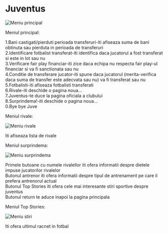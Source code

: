 # Juventus
![Meniu principal](https://user-images.githubusercontent.com/115071059/199197861-f1a0cf35-db5a-4dda-81ff-d01708a077c9.png)

Meniul principal:

1.Bani castigati/pierduti perioada transferuri-iti afiseaza suma de bani obtinuta sau pierduta in perioada de transferuri  
2.Identificare fotbalist transferat-iti identifica daca jucatorul a fost transferat si este in lot sau nu  
3.Verificare fair play financiar-iti zice daca echipa nu respecta fair play-ul financiar si va fi sanctionata sau nu  
4.Conditie de transferare jucator-iti spune daca jucatorul (merita-verifica daca suma de transfer este adecvata sau nu) va fi transferat sau nu  
5.Fotbalisti-iti afiseaza fotbalisti transferati  
6.Rivale-iti deschide o pagina noua...  
7.Juventus-te duce la pagina oficiala a clubului  
8.Surprindema!-iti deschide o pagina noua...  
0.Bye bye Juve  

Meniul rivale:

![Meniu rivale](https://user-images.githubusercontent.com/115071059/199199245-253b2f8a-f35e-4924-84a2-c0d16815d564.png)

Iti afiseaza lista de rivale  

Meniul surprindema:

![Meniu surprindema](https://user-images.githubusercontent.com/115071059/199203246-49663a87-5949-4928-8214-5a9d7c9f3dc7.png)

Primele butoane cu numele rivalellor iti ofera informatii despre dietele impuse jucatorilor rivalelor  
Butonul antrenor iti ofera informatii despre tipul de antrenament pe care il prefera antrenorul actual  
Butonul Top Stories iti ofera cele mai interesante stiri sportive despre juventus  
Butonul return te aduce inapoi la pagina principala  

Meniul Top Stories:

![Meniu stiri](https://user-images.githubusercontent.com/115071059/199203874-8779da8f-7e09-4e6e-8059-ea498d829f3a.png)

Iti ofera ultimul racnet in fotbal  

